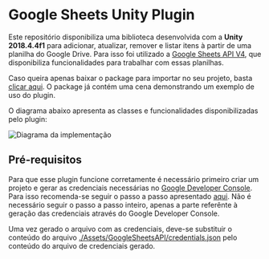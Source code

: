 # Google Sheets Unity Plugin

Este repositório disponibiliza uma biblioteca desenvolvida com a **Unity 2018.4.4f1** para adicionar, atualizar, remover e listar itens à partir de uma planilha do Google Drive. Para isso foi utilizado a [Google Sheets API V4](https://developers.google.com/sheets/api/guides/concepts), que disponibiliza funcionalidades para trabalhar com essas planilhas. 

Caso queira apenas baixar o package para importar no seu projeto, basta [clicar aqui](https://github.com/furbldtt/HOME/blob/main/Unity_GSheets/google-sheets-unity.unitypackage). O package já contém uma cena demonstrando um exemplo de uso do plugin.

O diagrama abaixo apresenta as classes e funcionalidades disponibilizadas pelo plugin:

![Diagrama da implementação](https://github.com/furbldtt/HOME/blob/main/Unity_GSheets/google-sheets-unity.jpg)


## Pré-requisitos
Para que esse plugin funcione corretamente é necessário primeiro criar um projeto e gerar as credenciais necessárias no [Google Developer Console](https://console.developers.google.com/). Para isso recomenda-se seguir o passo a passo apresentado [aqui](https://flaviocopes.com/google-api-authentication/). Não é necessário seguir o passo a passo inteiro, apenas a parte referênte à geração das credenciais através do Google Developer Console.

Uma vez gerado o arquivo com as credenciais, deve-se substituir o conteúdo do arquivo [./Assets/GoogleSheetsAPI/credentials.json](https://github.com/furbldtt/HOME/blob/main/Unity_GSheets/Assets/GoogleSheetsAPi/credentials.json) pelo conteúdo do arquivo de credenciais gerado.
